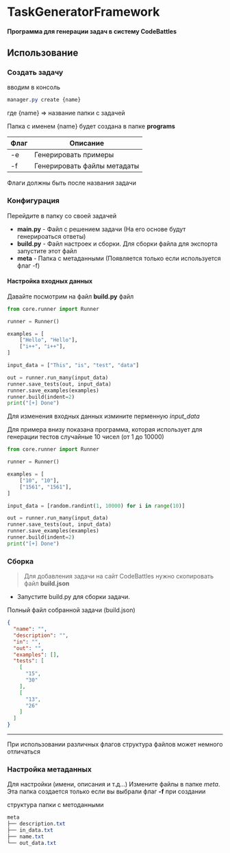 # TaskGeneratorFramework

#### Программа для генерации задач в систему CodeBattles  

## Использование

### Создать задачу
вводим в консоль
```css
manager.py create {name} 
```

где {name} => название папки с  задачей

Папка с именем {name} будет создана в папке **programs**

| Флаг | Описание                        |
|------|---------------------------------|
| -e   | Генерировать примеры            |
| -f   | Генерировать файлы метадаты     |

Флаги должны быть после названия задачи

### Конфигурация

Перейдите в папку со своей задачей

- **main.py** - Файл с решением задачи (На его основе будут генерироаться ответы)
- **build.py** - Файл настроек и сборки. Для сборки файла для экспорта запустите этот файл
- **meta** - Папка с метаданными (Появляется только если используется флаг -f)

#### Настройка входных данных

Давайте посмотрим на файл **build.py** файл

```python
from core.runner import Runner

runner = Runner()

examples = [
    ["Hello", "Hello"],
    ["i++", "i++"],
]

input_data = ["This", "is", "test", "data"]

out = runner.run_many(input_data)
runner.save_tests(out, input_data)
runner.save_examples(examples)
runner.build(indent=2)
print("[+] Done")
```

Для изменения входных данных измините перменную *input_data*

Для примера внизу показана программа, которая использует для генерации тестов случайные 10 чисел (от 1 до 10000)

```python
from core.runner import Runner

runner = Runner()

examples = [
    ["10", "10"],
    ["1561", "1561"],
]

input_data = [random.randint(1, 10000) for i in range(10)]

out = runner.run_many(input_data)
runner.save_tests(out, input_data)
runner.save_examples(examples)
runner.build(indent=2)
print("[+] Done")
```

### Сборка
> Для добавления задачи на сайт CodeBattles нужно скопировать файл **build.json**


- Запустите build.py для сборки задачи.


Полный файл собранной задачи (build.json)
```json
{
  "name": "",
  "description": "",
  "in": "",
  "out": "",
  "examples": [],
  "tests": [
    [
      "15",
      "30"
    ],
    [
      "13",
      "26"
    ]
  ]
}
```

___
При использовании различных флагов структура файлов может немного отличаться

### Настройка метаданных
Для настройки (имени, описания и т.д...) Измените файлы в папке *meta*.
Эта папка создается только если вы выбрали флаг **-f** при создании

структура папки с методанными
```css
meta
├── description.txt
├── in_data.txt
├── name.txt
└── out_data.txt
```
